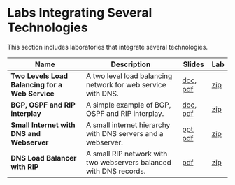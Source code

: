 # Labs Integrating Several Technologies
This section includes laboratories that integrate several technologies.  

| Name                                            | Description                                                        | Slides                                                                                                                                                                                              | Lab                                                                                          |
|-------------------------------------------------|--------------------------------------------------------------------|-----------------------------------------------------------------------------------------------------------------------------------------------------------------------------------------------------|----------------------------------------------------------------------------------------------|
| **Two Levels Load Balancing for a Web Service** | A two level load balancing network for web service with DNS.       | [doc](Two-Levels-Load-Balancing-for-a-Web-Service/kathara-lab_two-levels-load-balancing.doc), [pdf](Two-Levels-Load-Balancing-for-a-Web-Service/kathara-lab_two-levels-load-balancing.pdf)          | [zip](Two-Levels-Load-Balancing-for-a-Web-Service/kathara-lab_two-levels-load-balancing.zip) |
| **BGP, OSPF and RIP interplay**                 | A simple example of BGP, OSPF and RIP interplay.                   | [doc](BGP-OSPF-RIP-interplay/kathara-lab_bgp-ospf-rip.doc), [pdf](BGP-OSPF-RIP-interplay/kathara-lab_bgp-ospf-rip.pdf)                                                                              | [zip](BGP-OSPF-RIP-interplay/kathara-lab_bgp-ospf-rip.zip)                                   |
| **Small Internet with DNS and Webserver**       | A small internet hierarchy with DNS servers and a webserver.       | [ppt](Small-Internet-with-DNS-and-Webserver/Small%20Internet%20with%20DNS%20and%20Webserver.pptx), [pdf](Small-Internet-with-DNS-and-Webserver/Small%20Internet%20with%20DNS%20and%20Webserver.pdf) | [zip](Small-Internet-with-DNS-and-Webserver/small-internet-w-dns-webserver.zip)              |
| **DNS Load Balancer with RIP**                  | A small RIP network with two webservers balanced with DNS records. | [pdf](DNS-Load-Balancer-with-RIP/DNS%20Load%20Balancer%20with%20RIP.pdf)                                                                                                                            | [zip](DNS-Load-Balancer-with-RIP/DNS-Load-Balancer-with-RIP.zip)                             |